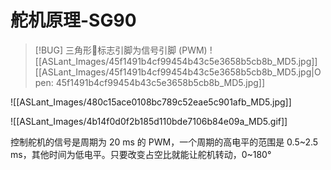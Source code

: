 # 舵机原理-SG90

> [!BUG] 三角形🔺标志引脚为信号引脚 (PWM)
![[ASLant_Images/45f1491b4cf99454b43c5e3658b5cb8b_MD5.jpg]]
[[ASLant_Images/45f1491b4cf99454b43c5e3658b5cb8b_MD5.jpg|Open: 45f1491b4cf99454b43c5e3658b5cb8b_MD5.jpg]]

![[ASLant_Images/480c15ace0108bc789c52eae5c901afb_MD5.jpg]]

![[ASLant_Images/4b14f0d0f2b185d110bde7106b84e09a_MD5.gif]]

控制舵机的信号是周期为 20 ms 的 PWM，一个周期的高电平的范围是 0.5~2.5 ms，其他时间为低电平。只要改变占空比就能让舵机转动，0~180°
